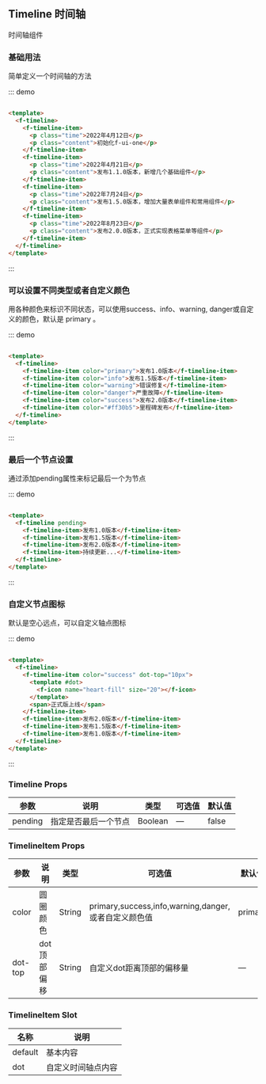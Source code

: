 ## Timeline 时间轴

时间轴组件

### 基础用法

简单定义一个时间轴的方法

::: demo

```html

<template>
  <f-timeline>
    <f-timeline-item>
      <p class="time">2022年4月12日</p>
      <p class="content">初始化f-ui-one</p>
    </f-timeline-item>
    <f-timeline-item>
      <p class="time">2022年4月21日</p>
      <p class="content">发布1.1.0版本，新增几个基础组件</p>
    </f-timeline-item>
    <f-timeline-item>
      <p class="time">2022年7月24日</p>
      <p class="content">发布1.5.0版本，增加大量表单组件和常用组件</p>
    </f-timeline-item>
    <f-timeline-item>
      <p class="time">2022年8月23日</p>
      <p class="content">发布2.0.0版本，正式实现表格菜单等组件</p>
    </f-timeline-item>
  </f-timeline>
</template>
```

:::

### 可以设置不同类型或者自定义颜色

用各种颜色来标识不同状态，可以使用success、info、warning, danger或自定义的颜色，默认是 primary 。

::: demo

```html

<template>
  <f-timeline>
    <f-timeline-item color="primary">发布1.0版本</f-timeline-item>
    <f-timeline-item color="info">发布1.5版本</f-timeline-item>
    <f-timeline-item color="warning">错误修复</f-timeline-item>
    <f-timeline-item color="danger">严重故障</f-timeline-item>
    <f-timeline-item color="success">发布2.0版本</f-timeline-item>
    <f-timeline-item color="#ff30b5">里程碑发布</f-timeline-item>
  </f-timeline>
</template>
```

:::

### 最后一个节点设置

通过添加pending属性来标记最后一个为节点

::: demo

```html

<template>
  <f-timeline pending>
    <f-timeline-item>发布1.0版本</f-timeline-item>
    <f-timeline-item>发布1.5版本</f-timeline-item>
    <f-timeline-item>发布2.0版本</f-timeline-item>
    <f-timeline-item>持续更新...</f-timeline-item>
  </f-timeline>
</template>
```

:::

### 自定义节点图标

默认是空心远点，可以自定义轴点图标

::: demo

```html

<template>
  <f-timeline>
    <f-timeline-item color="success" dot-top="10px">
      <template #dot>
        <f-icon name="heart-fill" size="20"></f-icon>
      </template>
      <span>正式版上线</span>
    </f-timeline-item>
    <f-timeline-item>发布2.0版本</f-timeline-item>
    <f-timeline-item>发布1.5版本</f-timeline-item>
    <f-timeline-item>发布1.0版本</f-timeline-item>
  </f-timeline>
</template>
```

:::

### Timeline Props

| 参数      | 说明    | 类型      | 可选值       | 默认值   |
|---------- |-------- |---------- |-------------  |-------- |
| pending     | 指定是否最后一个节点 | Boolean  |  —   |  false  |

### TimelineItem Props

| 参数      | 说明    | 类型      | 可选值       | 默认值   |
|---------- |-------- |---------- |-------------  |-------- |
| color     | 圆圈颜色 | String  |  primary,success,info,warning,danger,或者自定义颜色值  |  primary  |
| dot-top   | dot顶部偏移 | String  |  自定义dot距离顶部的偏移量 | —  |

### TimelineItem  Slot

| 名称      | 说明    |
|---------- |-------- |
| default     | 基本内容   |
| dot     | 自定义时间轴点内容   |
